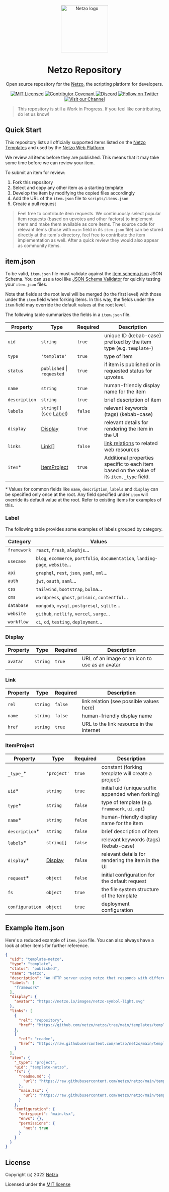<p align="center">
  <a href="https://netzo.io" rel="noopener" target="_blank">
    <img width="150" src="https://netzo.io/images/netzo-symbol-light.svg" alt="Netzo logo" />
  </a>
</p>

<h1 align="center">Netzo Repository</h1>

<p align="center">
  Open source repository for the <a href="https://app.netzo.io" target="_blank">Netzo</a>, the scripting platform for developers.
</p>

<div align="center">

[![MIT Licensed](https://img.shields.io/github/license/netzo/netzo)](https://github.com/netzo/netzo/tree/main/license)
[![Contributor Covenant](https://img.shields.io/badge/Contributor%20Covenant-2.1-4baaaa.svg)](code_of_conduct.md)
[![Discord](https://discord.com/api/guilds/1069584352415068251/widget.png)](https://discord.gg/tbDUpRQCTk)
[![Follow on Twitter](https://img.shields.io/twitter/follow/netzoio.svg?label=follow+netzoio)](https://twitter.com/netzoio)
[![Visit our Channel](https://img.shields.io/youtube/channel/views/UCHFSTwM7-ZjeJRI0RwtlFmg)](https://www.youtube.com/channel/UCHFSTwM7-ZjeJRI0RwtlFmg)

</div>

> This repository is still a Work in Progress. If you feel like contributing, do
> let us know!

## Quick Start

This repository lists all officially supported items listed on the
[Netzo Templates](https://app.netzo.io/templates) and used by the
[Netzo Web Platform](https://app.netzo.io).

We review all items before they are published. This means that it may take some
time before we can review your item.

To submit an item for review:

1. Fork this repository
2. Select and copy any other item as a starting template
3. Develop the item by modifying the copied files accordingly
4. Add the URL of the `item.json` file to `scripts/items.json`
5. Create a pull request

> Feel free to contribute item requests. We continuously select popular item
> requests (based on upvotes and other factors) to implement them and make them
> available as core items. The source code for relevant items (those with `main`
> field in its `item.json` file) can be stored directly at the item's directory,
> feel free to contribute the item implementation as well. After a quick review
> they would also appear as community items.

## item.json

To be valid, `item.json` file must validate against the
[item.schema.json](./item.schema.json) JSON Schema. You can use a tool like
[JSON Schema Validator](https://www.jsonschemavalidator.net/) for quickly
testing your `item.json` files.

Note that fields at the root level will be merged (to the first level) with
those under the `item` field when forking items. In this way, the fields under
the `item` field may override the default values at the root level.

The following table summarizes the fields in a `item.json` file.

| Property      | Type                             | Required | Description                                                                                   |
| ------------- | -------------------------------- | -------- | --------------------------------------------------------------------------------------------- |
| `uid`         | `string`                         | `true`   | unique ID (kebab-case) prefixed by the item type (e.g. `template-`)                           |
| `type`        | `'template'`                     | `true`   | type of item                                                                                  |
| `status`      | `published` \| `requested`       | `true`   | if item is published or in requested status for upvotes.                                      |
| `name`        | `string`                         | `true`   | human-friendly display name for the item                                                      |
| `description` | `string`                         | `true`   | brief description of item                                                                     |
| `labels`      | `string[]` (see [Label](#label)) | `false`  | relevant keywords (tags) (kebab-case)                                                         |
| `display`     | [Display](#display)              | `true`   | relevant details for rendering the item in the UI                                             |
| `links`       | [Link](#link)[]                  | `false`  | [link relations](https://www.w3.org/TR/image-resource/#sizes-member) to related web resources |
| `item`*       | [ItemProject](#itemproject)      | `true`   | Additional properties specific to each item based on the value of its `item._type` field.     |

_\*_ Values for common fields like `name`, `description`, `labels` and `display`
can be specified only once at the root. Any field specified under `item` will
override its default value at the root. Refer to existing items for examples of
this.

### Label

The following table provides some examples of labels grouped by category.

| Category    | Values                                                                          |
| ----------- | ------------------------------------------------------------------------------- |
| `framework` | `react`, `fresh`, `alephjs`...                                                  |
| `usecase`   | `blog`, `ecommerce`, `portfolio`, `documentation`, `landing-page`, `website`... |
| `api`       | `graphql`, `rest`, `json`, `yaml`, `xml`...                                     |
| `auth`      | `jwt`, `oauth`, `saml`...                                                       |
| `css`       | `tailwind`, `bootstrap`, `bulma`...                                             |
| `cms`       | `wordpress`, `ghost`, `prismic`, `contentful`...                                |
| `database`  | `mongodb`, `mysql`, `postgresql`, `sqlite`...                                   |
| `website`   | `github`, `netlify`, `vercel`, `surge`...                                       |
| `workflow`  | `ci`, `cd`, `testing`, `deployment`...                                          |

### Display

| Property | Type     | Required | Description                                    |
| -------- | -------- | -------- | ---------------------------------------------- |
| `avatar` | `string` | `true`   | URL of an image or an icon to use as an avatar |

### Link

| Property | Type     | Required | Description                                                                                 |
| -------- | -------- | -------- | ------------------------------------------------------------------------------------------- |
| `rel`    | `string` | `false`  | link relation (see possible values [here](https://www.iana.org/assignments/link-relations)) |
| `name`   | `string` | `false`  | human-friendly display name                                                                 |
| `href`   | `string` | `true`   | URL to the link resource in the internet                                                    |

### ItemProject

| Property        | Type                | Required | Description                                       |
| --------------- | ------------------- | -------- | ------------------------------------------------- |
| `_type_`*       | `'project'`         | `true`   | constant (forking template will create a project) |
| `uid`*          | `string`            | `true`   | initial uid (unique suffix appended when forking) |
| `type`*         | `string`            | `false`  | type of template (e.g. `framework`, `ui`, `api`)  |
| `name`*         | `string`            | `false`  | human-friendly display name for the item          |
| `description`*  | `string`            | `false`  | brief description of item                         |
| `labels`*       | `string[]`          | `false`  | relevant keywords (tags) (kebab-case)             |
| `display`*      | [Display](#display) | `false`  | relevant details for rendering the item in the UI |
| `request`*      | `object`            | `false`  | initial configuration for the default request     |
| `fs`            | `object`            | `true`   | the file system structure of the template         |
| `configuration` | `object`            | `true`   | deployment configuration                          |

## Example item.json

Here's a reduced example of `item.json` file. You can also always have a look at
other items for further reference.

```json
{
  "uid": "template-netzo",
  "type": "template",
  "status": "published",
  "name": "Netzo",
  "description": "An HTTP server using netzo that responds with different payload types based on route. Netzo includes a routing and utility library for Deno Deploy. Its route handler signature is simple and easy to understand. Handlers accept a Request and return a Response.",
  "labels": [
    "framework"
  ],
  "display": {
    "avatar": "https://netzo.io/images/netzo-symbol-light.svg"
  },
  "links": [
    {
      "rel": "repository",
      "href": "https://github.com/netzo/netzo/tree/main/templates/template-netzo"
    },
    {
      "rel": "readme",
      "href": "https://raw.githubusercontent.com/netzo/netzo/main/templates/template-netzo/src/readme.md"
    }
  ],
  "item": {
    "_type": "project",
    "uid": "template-netzo",
    "fs": {
      "readme.md": {
        "url": "https://raw.githubusercontent.com/netzo/netzo/main/templates/template-netzo/src/readme.md"
      },
      "main.tsx": {
        "url": "https://raw.githubusercontent.com/netzo/netzo/main/templates/template-netzo/src/main.tsx"
      }
    },
    "configuration": {
      "entrypoint": "main.tsx",
      "envs": {},
      "permissions": {
        "net": true
      }
    }
  }
}
```

## License

Copyright (c) 2022 [Netzo](https://netzo.io)

Licensed under the [MIT license](LICENSE)
